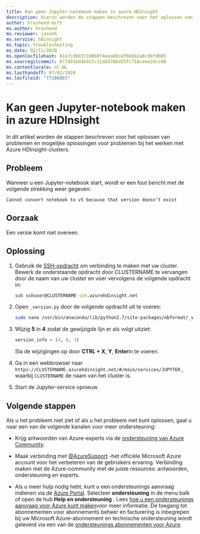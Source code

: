 ```yaml
---
title: Kan geen Jupyter-notebook maken in azure HDInsight
description: Hierin worden de stappen beschreven voor het oplossen van problemen en mogelijke oplossingen voor problemen bij het werken met Azure HDInsight-clusters.
author: hrasheed-msft
ms.author: hrasheed
ms.reviewer: jasonh
ms.service: hdinsight
ms.topic: troubleshooting
ms.date: 02/11/2020
ms.openlocfilehash: 61e7cd8d37108b8f4eea88c4f6b6b2a8cdbfd605
ms.sourcegitcommit: 877491bd46921c11dd478bd25fc718ceee2dcc08
ms.contentlocale: nl-NL
ms.lasthandoff: 07/02/2020
ms.locfileid: "77186803"
---
```

# <a name="unable-to-create-jupyter-notebook-in-azure-hdinsight"></a>Kan geen Jupyter-notebook maken in azure HDInsight

In dit artikel worden de stappen beschreven voor het oplossen van problemen en mogelijke oplossingen voor problemen bij het werken met Azure HDInsight-clusters.

## <a name="issue"></a>Probleem

Wanneer u een Jupyter-notebook start, wordt er een fout bericht met de volgende strekking weer gegeven:

```error
Cannot convert notebook to v5 because that version doesn't exist
```

## <a name="cause"></a>Oorzaak

Een versie komt niet overeen.

## <a name="resolution"></a>Oplossing

1. Gebruik de [SSH-opdracht](../hdinsight-hadoop-linux-use-ssh-unix.md) om verbinding te maken met uw cluster. Bewerk de onderstaande opdracht door CLUSTERNAME te vervangen door de naam van uw cluster en voer vervolgens de volgende opdracht in:

    ```cmd
    ssh sshuser@CLUSTERNAME-ssh.azurehdinsight.net
    ```

1. Open `_version.py` door de volgende opdracht uit te voeren:

    ```bash
    sudo nano /usr/bin/anaconda/lib/python2.7/site-packages/nbformat/_version.py
    ```

1. Wijzig **5** in **4** zodat de gewijzigde lijn er als volgt uitziet:

    ```python
    version_info = (4, 0, 3)
    ```

    Sla de wijzigingen op door **CTRL + X**, **Y**, **Enter**in te voeren.

1. Ga in een webbrowser naar `https://CLUSTERNAME.azurehdinsight.net/#/main/services/JUPYTER` , waarbij `CLUSTERNAME` de naam van het cluster is.

1. Start de Jupyter-service opnieuw.

## <a name="next-steps"></a>Volgende stappen

Als u het probleem niet ziet of als u het probleem niet kunt oplossen, gaat u naar een van de volgende kanalen voor meer ondersteuning:

* Krijg antwoorden van Azure-experts via de [ondersteuning van Azure Community](https://azure.microsoft.com/support/community/).

* Maak verbinding met [@AzureSupport](https://twitter.com/azuresupport) -het officiële Microsoft Azure account voor het verbeteren van de gebruikers ervaring. Verbinding maken met de Azure-community met de juiste resources: antwoorden, ondersteuning en experts.

* Als u meer hulp nodig hebt, kunt u een ondersteunings aanvraag indienen via de [Azure Portal](https://portal.azure.com/?#blade/Microsoft_Azure_Support/HelpAndSupportBlade/). Selecteer **ondersteuning** in de menu balk of open de hub **Help en ondersteuning** . Lees [hoe u een ondersteunings aanvraag voor Azure kunt maken](https://docs.microsoft.com/azure/azure-supportability/how-to-create-azure-support-request)voor meer informatie. De toegang tot abonnementen voor abonnements beheer en facturering is inbegrepen bij uw Microsoft Azure-abonnement en technische ondersteuning wordt geleverd via een van de [ondersteunings abonnementen voor Azure](https://azure.microsoft.com/support/plans/).
